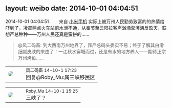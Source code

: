 layout: weibo
date: 2014-10-01 04:04:51
---
<meta name="referrer" content="no-referrer" />

2014-10-01 04:04:51  &nbsp;&nbsp;&nbsp;&nbsp;&nbsp;&nbsp; 来自 <a href="http://app.weibo.com/t/feed/22zMnn" rel="nofollow">小米手机</a>
实际上被万州人民勤劳致富的的热情给吓到了，凌晨两点火车站前水泄不通，从奉节至云阳拉客声汹涌澎湃沸反盈天，联想严总种种——万州人民还真是蛮拼的……
>  @风二码畜: 到大西南万州地界了，拜严总码头委实不易；终于了解其白滑细腻皮肤的来由了：一江秋水穿城而过，还是有水的地方养人——期待正宗万州烤鱼…… ​​​

<table style="width: 100%;">
  <tr>
    <td style="width: 40px;"><img style="border-radius:50%" src="https://tva3.sinaimg.cn/crop.0.0.639.639.50/6d2a6003jw8f3idy69w2gj20hs0hrt9g.jpg?KID=imgbed,tva&Expires=1624465187&ssig=%2BjQDRRAzcD"></td>
    <td colspan="2"><small>风二码畜 14-10-1 17:23</small><br/>回复@Roby_Mu:属三峡移民区</td>
  </tr>
</table>

<table style="width: 100%;">
  <tr>
    <td style="width: 40px;"><img style="border-radius:50%" src="https://tva2.sinaimg.cn/crop.0.0.180.180.50/81fd9f09jw1e8qgp5bmzyj2050050aa8.jpg?KID=imgbed,tva&Expires=1624465187&ssig=HTWnWsgAdJ"></td>
    <td colspan="2"><small>Roby_Mu 14-10-1 15:25</small><br/>三峡了？</td>
  </tr>
</table>

